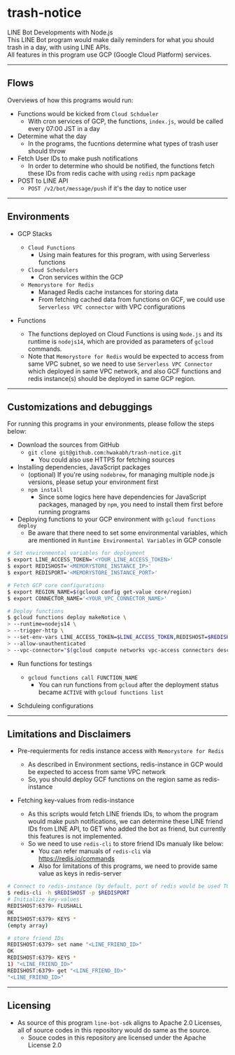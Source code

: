 # trash-notice

LINE Bot Developments with Node.js  
This LINE Bot program would make daily reminders for what you should trash in a day, with using LINE APIs.  
All features in this program use GCP (Google Cloud Platform) services.  

***

## Flows

Overviews of how this programs would run:  

- Functions would be kicked from `Cloud Schdueler`
  - With cron services of GCP, the functions, `index.js`, would be called every 07:00 JST in a day
- Determine what the day
  - In the programs, the fucntions determine what types of trash user should throw
- Fetch User IDs to make push notifications
  - In order to determine who should be notified, the functions fetch these IDs from redis cache with using `redis` npm package
- POST to LINE API
  - `POST /v2/bot/message/push` if it's the day to notice user

***

## Environments

- GCP Stacks
  - `Cloud Functions`
    - Using main features for this program, with using Serverless functions
  - `Cloud Schedulers`
    - Cron services within the GCP
  - `Memorystore for Redis`
    - Managed Redis cache instances for storing data
    - From fetching cached data from functions on GCF, we could use `Serverless VPC connector` with VPC configurations

- Functions
  - The functions deployed on Cloud Functions is using `Node.js` and its runtime is `nodejs14`, which are provided as parameters of `gcloud` commands.
  - Note that `Memorystore for Redis` would be expected to access from same VPC subnet, so we need to use `Serverless VPC Connector` which deployed in same VPC network, and also GCF functions and redis instance(s) should be deployed in same GCP region.

***

## Customizations and debuggings

For running this programs in your environments, please follow the steps below:  

- Download the sources from GitHub
  - `git clone git@github.com:hwakabh/trash-notice.git`
    - You could also use HTTPS for fetching sources
- Installing dependencies, JavaScript packages
  - (optional) If you're using `nodebrew`, for managing multiple node.js versions, please setup your environment first
  - `npm install`
    - Since some logics here have dependencies for JavaScript packages, managed by `npm`, you need to install them first before running programs
- Deploying functions to your GCP environment with `gcloud functions deploy`
  - Be aware that there need to set some environmental variables, which are mentioned in `Runtime Environmental Variables` in GCP console

```bash
# Set environmental variables for deployment
$ export LINE_ACCESS_TOKEN='<YOUR_LINE_ACCESS_TOKEN>'
$ export REDISHOST='<MEMORYSTORE_INSTANCE_IP>'
$ export REDISPORT='<MEMORYSTORE_INSTANCE_PORT>'

# Fetch GCP core configurations
$ export REGION_NAME=$(gcloud config get-value core/region)
$ export CONNECTOR_NAME='<YOUR_VPC_CONNECTOR_NAME>'

# Deploy functions
$ gcloud functions deploy makeNotice \
> --runtime=nodejs14 \
> --trigger-http \
> --set-env-vars LINE_ACCESS_TOKEN=$LINE_ACCESS_TOKEN,REDISHOST=$REDISHOST,REDISPORT=$REDISPORT \
> --allow-unauthenticated
> --vpc-connector="$(gcloud compute networks vpc-access connectors describe $CONNECTOR_NAME --region=$REGION_NAME --format=json |jq -r .name)" \
```

- Run functions for testings
  - `gcloud functions call FUNCTION_NAME`
    - You can run functions from `gcloud` after the deployment status became `ACTIVE` with `gcloud functions list`

- Schduleing configurations

***

## Limitations and Disclaimers

- Pre-requierments for redis instance access with `Memorystore for Redis`
  - As described in Environment sections, redis-instance in GCP would be expected to access from same VPC network
  - So, you should deploy GCF functions on the region same as redis-instance

- Fetching key-values from redis-instance
  - As this scripts would fetch LINE friends IDs, to whom the program would make push notifications, we can determine these LINE friend IDs from LINE API, to GET who added the bot as friend, but currently this features is not implemented.
  - So we need to use `redis-cli` to store friend IDs manualy like below:
    - You can refer manuals of `redis-cli` via <https://redis.io/commands>
    - Also for limitations of this programs, we need to provide same value as keys in redis-server

```bash
# Connect to redis-instance (by default, port of redis would be used TCP/6379)
$ redis-cli -h $REDISHOST -p $REDISPORT
# Initialize key-values
REDISHOST:6379> FLUSHALL
OK
REDISHOST:6379> KEYS *
(empty array)

# store friend IDs
REDISHOST:6379> set name "<LINE_FRIEND_ID>"
OK
REDISHOST:6379> KEYS *
1) "<LINE_FRIEND_ID>"
REDISHOST:6379> get "<LINE_FRIEND_ID>"
"<LINE_FRIEND_ID>"
```

***

## Licensing

- As source of this program `line-bot-sdk` aligns to Apache 2.0 Licenses, all of source codes in this repository would do same as the source.
  - Souce codes in this repository are licensed under the Apache License 2.0
